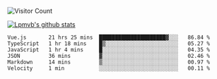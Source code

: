 ![Visitor Count](https://profile-counter.glitch.me/Lpmvb/count.svg)

[![Lpmvb's github stats](https://github-readme-stats.vercel.app/api?username=lpmvb&show_icons=true&title_color=fff&icon_color=79ff97&text_color=9f9f9f&bg_color=151515)](https://github.com/anuraghazra/github-readme-stats)

<!--
Here are some ideas to get you started:

- 🔭 I’m currently working on ...
- 🌱 I’m currently learning ...
- 👯 I’m looking to collaborate on ...
- 🤔 I’m looking for help with ...
- 💬 Ask me about ...
- 📫 How to reach me: ...
- 😄 Pronouns: ...
- ⚡ Fun fact: ...
-->

<!--START_SECTION:waka-->

```text
Vue.js       21 hrs 25 mins  █████████████████████▓░░░   86.84 %
TypeScript   1 hr 18 mins    █▒░░░░░░░░░░░░░░░░░░░░░░░   05.27 %
JavaScript   1 hr 4 mins     █░░░░░░░░░░░░░░░░░░░░░░░░   04.35 %
JSON         36 mins         ▓░░░░░░░░░░░░░░░░░░░░░░░░   02.46 %
Markdown     14 mins         ▒░░░░░░░░░░░░░░░░░░░░░░░░   00.97 %
Velocity     1 min           ░░░░░░░░░░░░░░░░░░░░░░░░░   00.11 %
```

<!--END_SECTION:waka-->
